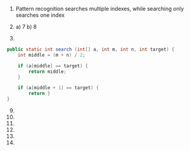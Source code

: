 1) Pattern recognition searches multiple indexes, while searching only searches one index

6) a) 7 b) 8

8)
```java
public static int search (int[] a, int m, int n, int target) {
	int middle = (m + n) / 2;

	if (a[middle] == target) {
		return middle;
	}

	if (a[middle + 1] == target) {
		return }
}
```

9)

10)

11)

12)

13)

14)

